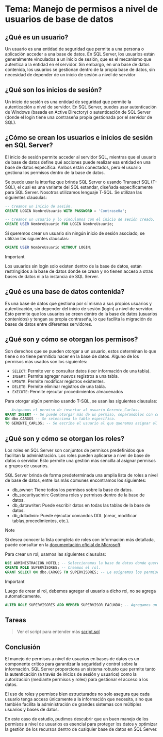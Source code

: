 # Tema: Manejo de permisos a nivel de usuarios de base de datos

## **¿Qué es un usuario?**

Un usuario es una entidad de seguridad que permite a una persona o aplicación acceder a una base de datos. En SQL Server, los usuarios están generalmente vinculados a un inicio de sesión, que es el mecanismo que autentica a la entidad en el servidor. Sin embargo, en una base de datos contenida, los usuarios se gestionan dentro de la propia base de datos, sin necesidad de depender de un inicio de sesión a nivel de servidor

## **¿Qué son los inicios de sesión?**

Un inicio de sesión es una entidad de seguridad que permite la autenticación a nivel de servidor. En SQL Server, puedes usar autenticación de Windows (basada en Active Directory) o autenticación de SQL Server (donde el login tiene una contraseña propia gestionada por el servidor de SQL).

## **¿Cómo se crean los usuarios e inicios de sesión en SQL Server?**

El inicio de sesión permite acceder al servidor SQL, mientras que el usuario de base de datos define qué acciones puede realizar esa entidad en una base de datos específica. Ambos están conectados, pero el usuario gestiona los permisos dentro de la base de datos.

Se puede usar la interfaz que brinda SQL Server o usando Transact SQL (T-SQL), el cual es una variante del SQL estandar, diseñada especificamente para SQL Server. Nosotros utilizamos lenguaje T-SQL. Se utilizan las siguientes clausulas:

```SQL
-- Creamos un inicio de sesión.
CREATE LOGIN NombreUsuario WITH PASSWORD = 'Contraseña';

-- Creamos un usuario y lo vinculamos con el inicio de sesión creado.
CREATE USER NombreUsuario FOR LOGIN NombreUsuario; 
```
Si queremos crear un usuario sin ningún inicio de sesión asociado, se utilizan las siguientes clausulas:

```SQL
CREATE USER NombreUsuario WITHOUT LOGIN;
```
> [!IMPORTANT]
> Los usuarios sin login solo existen dentro de la base de datos, están restringidos a la base de datos donde se crean y no tienen acceso a otras bases de datos ni a la instancia de SQL Server.

## **¿Qué es una base de datos contenida?**

Es una base de datos que gestiona por sí misma a sus propios usuarios y autenticación, sin depender del inicio de sesión (login) a nivel de servidor. Esto permite que los usuarios se creen dentro de la base de datos (usuarios contenidos) y tengan su propia contraseña, lo que facilita la migración de bases de datos entre diferentes servidores.

## **¿Qué son y cómo se otorgan los permisos?**

Son derechos que se pueden otorgar a un usuario, estos determinan lo que tiene o no tiene permitido hacer en la base de datos. Alguno de los permisos más usados son los siguientes:

- `SELECT`: Permite ver o consultar datos (leer información de una tabla).
- `INSERT`: Permite agregar nuevos registros a una tabla.
- `UPDATE`: Permite modificar registros existentes.
- `DELETE`: Permite eliminar registros de una tabla.
- `EXECUTE`: Permite ejecutar procedimientos almacenados

Para otorgar algún permiso usando T-SQL, se usan las siguientes clausulas:

```SQL
-- Asignamos el permiso de insertar al usuario Gerente_Carlos.
GRANT INSERT -- Se puede otorgar más de un permiso, separandolos con coma.
ON dbo.CARGOS -- Se selecciona la tabla especifica.
TO GERENTE_CARLOS; -- Se escribe el usuario al que queremos asignar el permiso, sin comillas simples
```

## **¿Qué son y cómo se otorgan los roles?**

Los roles en SQL Server son conjuntos de permisos predefinidos que facilitan la administración. Los roles pueden aplicarse a nivel de base de datos o servidor. Esto permite una gestión más sencilla al asignar permisos a grupos de usuarios.

SQL Server brinda de forma predeterminada una amplia lista de roles a nivel de base de datos, entre los más comunes encontramos los siguientes:

- db_owner: Tiene todos los permisos sobre la base de datos.
- db_securityadmin: Gestiona roles y permisos dentro de la base de datos.
- db_datawriter: Puede escribir datos en todas las tablas de la base de datos.
- db_ddladmin: Puede ejecutar comandos DDL (crear, modificar tablas,procedimientos, etc.).
  
> [!NOTE]  
> Si desea conocer la lista completa de roles con información más detallada, puede consultar en la [documentación oficial de Microsoft](https://learn.microsoft.com/es-es/sql/relational-databases/security/authentication-access/database-level-roles?view=sql-server-ver16)

Para crear un rol, usamos las siguientes clausulas:

```SQL
USE ADMINISTRACION_HOTEL; -- Seleccionamos la base de datos donde queremos que se cree el rol.
CREATE ROLE SUPERVISORES; -- Creamos el rol.
GRANT SELECT ON dbo.CARGOS TO SUPERVISORES; -- Le asignamos los permisos de lectura en la tabla CARGOS.
```
> [!IMPORTANT]  
> Luego de crear el rol, debemos agregar el usuario a dicho rol, no se agrega automaticamente.

```SQL
ALTER ROLE SUPERVISORES ADD MEMBER SUPERVISOR_FACUNDO; -- Agregamos un usuario al rol creado.
```

## **Tareas**

> Ver el script para entender más [script.sql](script.sql)

## **Conclusión**

El manejo de permisos a nivel de usuarios en bases de datos es un componente crítico para garantizar la seguridad y control sobre la información. SQL Server proporciona un sistema robusto que permite tanto la autenticación (a través de inicios de sesión y usuarios) como la autorización (mediante permisos y roles) para gestionar el acceso a los datos.

El uso de roles y permisos bien estructurados no solo asegura que cada usuario tenga acceso únicamente a la información que necesita, sino que también facilita la administración de grandes sistemas con múltiples usuarios y bases de datos.

En este caso de estudio, pudimos descubrir que un buen manejo de los permisos a nivel de usuarios es esencial para proteger los datos y optimizar la gestión de los recursos dentro de cualquier base de datos en SQL Server.
